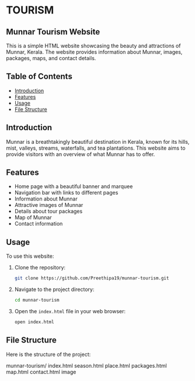 # TOURISM

## Munnar Tourism Website

This is a simple HTML website showcasing the beauty and attractions of Munnar, Kerala. The website provides information about Munnar, images, packages, maps, and contact details.

## Table of Contents

- [Introduction](#introduction)
- [Features](#features)
- [Usage](#usage)
- [File Structure](#file-structure)


## Introduction

Munnar is a breathtakingly beautiful destination in Kerala, known for its hills, mist, valleys, streams, waterfalls, and tea plantations. This website aims to provide visitors with an overview of what Munnar has to offer.

## Features

- Home page with a beautiful banner and marquee
- Navigation bar with links to different pages
- Information about Munnar
- Attractive images of Munnar
- Details about tour packages
- Map of Munnar
- Contact information

## Usage

To use this website:

1. Clone the repository:
    ```sh
    git clone https://github.com/Preethipa19/munnar-tourism.git
    ```

2. Navigate to the project directory:
    ```sh
    cd munnar-tourism
    ```

3. Open the `index.html` file in your web browser:
    ```sh
    open index.html
    ```

## File Structure

Here is the structure of the project:

munnar-tourism/
index.html
season.html
place.html
packages.html
map.html
contact.html
image
                                        

